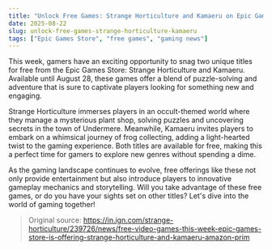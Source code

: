 ```yaml
---
title: "Unlock Free Games: Strange Horticulture and Kamaeru on Epic Games Store"
date: 2025-08-22
slug: unlock-free-games-strange-horticulture-kamaeru
tags: ["Epic Games Store", "free games", "gaming news"]
---
```


This week, gamers have an exciting opportunity to snag two unique titles for free from the Epic Games Store: Strange Horticulture and Kamaeru. Available until August 28, these games offer a blend of puzzle-solving and adventure that is sure to captivate players looking for something new and engaging.

Strange Horticulture immerses players in an occult-themed world where they manage a mysterious plant shop, solving puzzles and uncovering secrets in the town of Undermere. Meanwhile, Kamaeru invites players to embark on a whimsical journey of frog collecting, adding a light-hearted twist to the gaming experience. Both titles are available for free, making this a perfect time for gamers to explore new genres without spending a dime.

As the gaming landscape continues to evolve, free offerings like these not only provide entertainment but also introduce players to innovative gameplay mechanics and storytelling. Will you take advantage of these free games, or do you have your sights set on other titles? Let's dive into the world of gaming together!
> Original source: https://in.ign.com/strange-horticulture/239726/news/free-video-games-this-week-epic-games-store-is-offering-strange-horticulture-and-kamaeru-amazon-prim